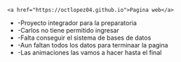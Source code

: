 	<a href="https://octlopez04.github.io">Pagina web</a>
<ul>
<li>-Proyecto integrador para la preparatoria</li>		
<li>-Carlos no tiene permitido ingresar</li>	
<li>-Falta conseguir el sistema de bases de datos</li>
<li>-Aun faltan todos los datos para terminaar la pagina</li>	
<li>-Las animaciones las vamos a hacer hasta el final</li>	
</ul>


